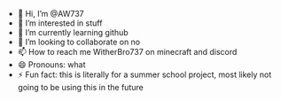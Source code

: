 - 👋 Hi, I’m @AW737
- 👀 I’m interested in stuff
- 🌱 I’m currently learning github
- 💞️ I’m looking to collaborate on no
- 📫 How to reach me WitherBro737 on minecraft and discord
- 😄 Pronouns: what
- ⚡ Fun fact: this is literally for a summer school project, most likely not going to be using this in the future

<!---
AW737/AW737 is a ✨ special ✨ repository because its `README.md` (this file) appears on your GitHub profile.
You can click the Preview link to take a look at your changes.
--->
